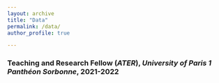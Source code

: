 ```yaml
---
layout: archive
title: "Data"
permalink: /data/
author_profile: true

---
```


### Teaching and Research Fellow (*ATER*), *University of Paris 1 Panthéon Sorbonne*, 2021-2022
